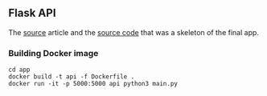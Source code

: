 ## Flask API

The
[source](https://xaviervasques.medium.com/machine-learning-prediction-in-real-time-using-docker-and-python-rest-apis-with-flask-4235aa2395eb)
article and the [source code](https://github.com/xaviervasques/Online_Inference) that
was a skeleton of the final app.

### Building Docker image

```
cd app
docker build -t api -f Dockerfile .
docker run -it -p 5000:5000 api python3 main.py
```
